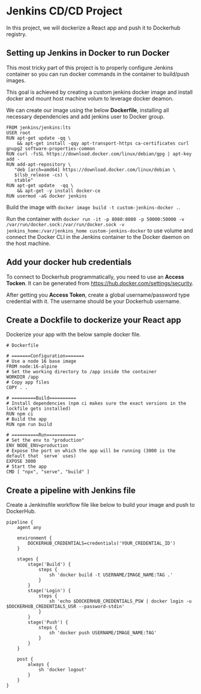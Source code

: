 # Jenkins CD/CD Project

In this project, we will dockerize a React app and push it to Dockerhub registry.

## Setting up Jenkins in Docker to run Docker

This most tricky part of this project is to properly configure Jenkins container so you can run docker commands in the container to build/push images.

This goal is achieved by creating a custom jenkins docker image and install docker and mount host machine volum to leverage docker deamon.

We can create our image using the below **Dockerfile**, installing all necessary dependencies and add jenkins user to Docker group.

```
FROM jenkins/jenkins:lts
USER root
RUN apt-get update -qq \
    && apt-get install -qqy apt-transport-https ca-certificates curl gnupg2 software-properties-common
RUN curl -fsSL https://download.docker.com/linux/debian/gpg | apt-key add -
RUN add-apt-repository \
   "deb [arch=amd64] https://download.docker.com/linux/debian \
   $(lsb_release -cs) \
   stable"
RUN apt-get update  -qq \
    && apt-get -y install docker-ce
RUN usermod -aG docker jenkins

```

Build the image with `docker image build -t custom-jenkins-docker .`.

Run the container with `docker run -it -p 8080:8080 -p 50000:50000 -v /var/run/docker.sock:/var/run/docker.sock -v jenkins_home:/var/jenkins_home custom-jenkins-docker` to use volume and connect the Docker CLI in the Jenkins container to the Docker daemon on the host machine.

## Add your docker hub credentials

To connect to Dockerhub programmatically, you need to use an **Access Tocken**. It can be generated from https://hub.docker.com/settings/security.

After getting you **Access Token**, create a global username/password type credential with it. The username should be your Dockerhub username.

## Create a Dockfile to dockerize your React app

Dockerize your app with the below sample docker file.

```docker
# Dockerfile

# =======Configuration=======
# Use a node 16 base image
FROM node:16-alpine
# Set the working directory to /app inside the container
WORKDIR /app
# Copy app files
COPY . .

# =========Build==========
# Install dependencies (npm ci makes sure the exact versions in the lockfile gets installed)
RUN npm ci
# Build the app
RUN npm run build

# ==========Run===========
# Set the env to "production"
ENV NODE_ENV=production
# Expose the port on which the app will be running (3000 is the default that `serve` uses)
EXPOSE 3000
# Start the app
CMD [ "npx", "serve", "build" ]
```

## Create a pipeline with Jenkins file

Create a Jenkinsfile workflow file like below to build your image and push to DockerHub.

```
pipeline {
	agent any

	environment {
		DOCKERHUB_CREDENTIALS=credentials('YOUR_CREDENTIAL_ID')
	}

	stages {
		stage('Build') {
			steps {
				sh 'docker build -t USERNAME/IMAGE_NAME:TAG .'
			}
		}
		stage('Login') {
			steps {
				sh 'echo $DOCKERHUB_CREDENTIALS_PSW | docker login -u $DOCKERHUB_CREDENTIALS_USR --password-stdin'
			}
		}
		stage('Push') {
			steps {
				sh 'docker push USERNAME/IMAGE_NAME:TAG'
			}
		}
	}

	post {
		always {
			sh 'docker logout'
		}
	}
}
```

